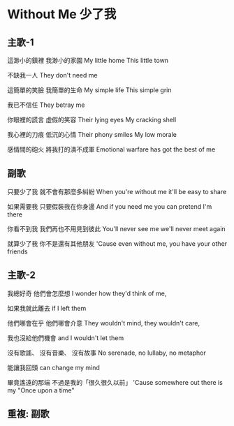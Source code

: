 # Without Me 少了我

## 主歌-1

這渺小的鎮裡
我渺小的家園
My little home
This little town

不缺我一人
They don't need me

這簡單的笑臉
我簡單的生命
My simple life
This simple grin

我已不信任
They betray me

你眼裡的謊言
虛假的笑容
Their lying eyes
My cracking shell

我心裡的刀痕
低沉的心情
Their phony smiles
My low morale

感情間的砲火
將我打的潰不成軍
Emotional warfare
has got the best of me

## 副歌

只要少了我
就不會有那麼多糾紛
When you're without me
it'll be easy to share

如果需要我
只要假裝我在你身邊
And if you need me
you can pretend I'm there

你看不到我
我們再也不用見到彼此
You'll never see me
we'll never meet again

就算少了我
你不是還有其他朋友
'Cause even without me,
you have your other friends

## 主歌-2

我總好奇
他們會怎麼想
I wonder how
they'd think of me,

如果我就此離去
if I left them

他們哪會在乎
他們哪會介意
They wouldn't mind,
they wouldn't care,

我也沒給他們機會
and I wouldn't let them

沒有歌謠、
沒有音樂、
沒有故事
No serenade,
no lullaby,
no metaphor

能讓我回頭
can change my mind

畢竟遙遠的那端
不過是我的「很久很久以前」
'Cause somewhere out there
is my "Once upon a time"

## 重複: 副歌
